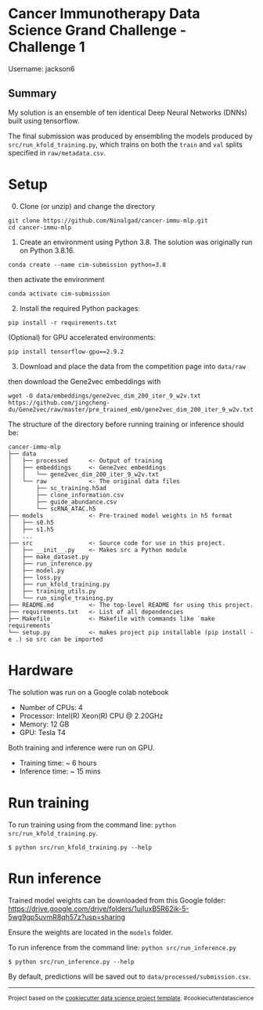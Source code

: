# Cancer Immunotherapy Data Science Grand Challenge - Challenge 1
Username: jackson6

## Summary

My solution is an ensemble of ten identical Deep Neural Networks (DNNs) built using tensorflow. 

The final submission was produced by ensembling the models produced by `src/run_kfold_training.py`, which trains on both the `train` and `val` splits specified in `raw/metadata.csv`.

# Setup

0. Clone (or unzip) and change the directory
```
git clone https://github.com/Ninalgad/cancer-immu-mlp.git
cd cancer-immu-mlp
```

1. Create an environment using Python 3.8. The solution was originally run on Python 3.8.16. 
```
conda create --name cim-submission python=3.8
```

then activate the environment
```
conda activate cim-submission
```

2. Install the required Python packages:
```
pip install -r requirements.txt
```

(Optional) for GPU accelerated environments:

```
pip install tensorflow-gpu==2.9.2
```

3. Download and place the data from the competition page into `data/raw`


then download the Gene2vec embeddings with 
```
wget -O data/embeddings/gene2vec_dim_200_iter_9_w2v.txt https://github.com/jingcheng-du/Gene2vec/raw/master/pre_trained_emb/gene2vec_dim_200_iter_9_w2v.txt
```


The structure of the directory before running training or inference should be:
```
cancer-immu-mlp
├── data
│   ├── processed      <- Output of training
│   ├── embeddings     <- Gene2vec embeddings
│   │   └── gene2vec_dim_200_iter_9_w2v.txt
│   └── raw            <- The original data files
│       ├── sc_training.h5ad
│       ├── clone_information.csv
│       ├── guide_abundance.csv
│       └── scRNA_ATAC.h5
├── models             <- Pre-trained model weights in h5 format
│   ├── s0.h5
│   ├── s1.h5
│   ...
├── src                <- Source code for use in this project.
│   ├── __init__.py    <- Makes src a Python module
│   ├── make_dataset.py
│   ├── run_inference.py
│   ├── model.py
│   ├── loss.py
│   ├── run_kfold_training.py
│   ├── training_utils.py
│   └── run_single_training.py
├── README.md          <- The top-level README for using this project.
├── requirements.txt   <- List of all dependencies
├── Makefile           <- Makefile with commands like `make requirements`
└── setup.py           <- makes project pip installable (pip install -e .) so src can be imported
```

# Hardware

The solution was run on a Google colab notebook
- Number of CPUs: 4
- Processor: Intel(R) Xeon(R) CPU @ 2.20GHz
- Memory: 12 GB 
- GPU: Tesla T4

Both training and inference were run on GPU.
- Training time: ~ 6 hours
- Inference time: ~ 15 mins

# Run training

To run training using from the command line: `python src/run_kfold_training.py`. 

```
$ python src/run_kfold_training.py --help
```


# Run inference

Trained model weights can be downloaded from this Google folder: https://drive.google.com/drive/folders/1ujIuxB5R62ik-5-5wg9gp5uvmR8qh57z?usp=sharing

Ensure the weights are located in the `models` folder.


To run inference from the command line: `python src/run_inference.py`

```
$ python src/run_inference.py --help
```

By default, predictions will be saved out to `data/processed/submission.csv`.

--------

<p><small>Project based on the <a target="_blank" href="https://drivendata.github.io/cookiecutter-data-science/">cookiecutter data science project template</a>. #cookiecutterdatascience</small></p>